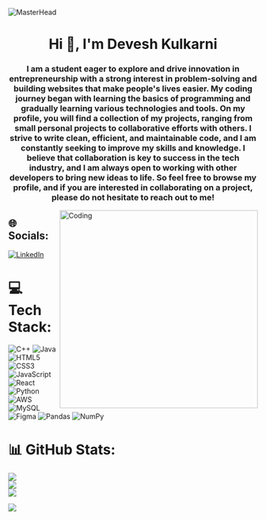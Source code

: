  
![MasterHead](https://i.pinimg.com/originals/7e/2a/eb/7e2aeb1567e91bfc2404cecca6aceecd.gif
)


<h1 align="center">Hi 👋, I'm Devesh Kulkarni</h1>
<h3 align="center">I am a student eager to explore and drive innovation in entrepreneurship with a strong interest in problem-solving and building websites that make people's lives easier. My coding journey began with learning the basics of programming and gradually learning various technologies and tools. On my profile, you will find a collection of my projects, ranging from small personal projects to collaborative efforts with others. I strive to write clean, efficient, and maintainable code, and I am constantly seeking to improve my skills and knowledge. I believe that collaboration is key to success in the tech industry, and I am always open to working with other developers to bring new ideas to life. So feel free to browse my profile, and if you are interested in collaborating on a project, please do not hesitate to reach out to me!</h3>

<img align="right" alt="Coding" width="400" src="https://cdn.dribbble.com/users/1162077/screenshots/3848914/programmer.gif">


 
 
## 🌐 Socials:
[![LinkedIn](https://img.shields.io/badge/LinkedIn-%230077B5.svg?logo=linkedin&logoColor=white)](https://linkedin.com/in/devesh-kulkarni-2a8634226) 

# 💻 Tech Stack:
![C++](https://img.shields.io/badge/c++-%2300599C.svg?style=for-the-badge&logo=c%2B%2B&logoColor=white) ![Java](https://img.shields.io/badge/java-%23ED8B00.svg?style=for-the-badge&logo=openjdk&logoColor=white) ![HTML5](https://img.shields.io/badge/html5-%23E34F26.svg?style=for-the-badge&logo=html5&logoColor=white) ![CSS3](https://img.shields.io/badge/css3-%231572B6.svg?style=for-the-badge&logo=css3&logoColor=white) ![JavaScript](https://img.shields.io/badge/javascript-%23323330.svg?style=for-the-badge&logo=javascript&logoColor=%23F7DF1E) ![React](https://img.shields.io/badge/react-%2320232a.svg?style=for-the-badge&logo=react&logoColor=%2361DAFB) ![Python](https://img.shields.io/badge/python-3670A0?style=for-the-badge&logo=python&logoColor=ffdd54) ![AWS](https://img.shields.io/badge/AWS-%23FF9900.svg?style=for-the-badge&logo=amazon-aws&logoColor=white) ![MySQL](https://img.shields.io/badge/mysql-%2300000f.svg?style=for-the-badge&logo=mysql&logoColor=white) ![Figma](https://img.shields.io/badge/figma-%23F24E1E.svg?style=for-the-badge&logo=figma&logoColor=white) ![Pandas](https://img.shields.io/badge/pandas-%23150458.svg?style=for-the-badge&logo=pandas&logoColor=white) ![NumPy](https://img.shields.io/badge/numpy-%23013243.svg?style=for-the-badge&logo=numpy&logoColor=white)
# 📊 GitHub Stats:
![](https://github-readme-stats.vercel.app/api?username=deveshkul&theme=react&hide_border=false&include_all_commits=false&count_private=false)<br/>
![](https://github-readme-streak-stats.herokuapp.com/?user=deveshkul&theme=react&hide_border=false)<br/>
![](https://github-readme-stats.vercel.app/api/top-langs/?username=deveshkul&theme=react&hide_border=false&include_all_commits=false&count_private=false&layout=compact)
 
[![](https://visitcount.itsvg.in/api?id=deveshkul&icon=0&color=0)](https://visitcount.itsvg.in)

<!-- Proudly created with GPRM ( https://gprm.itsvg.in ) -->


<!--
**deveshkul/deveshkul** is a ✨ _special_ ✨ repository because its `README.md` (this file) appears on your GitHub profile.

Here are some ideas to get you started:

- 🔭 I’m currently working on ...
- 🌱 I’m currently learning ...
- 👯 I’m looking to collaborate on ...
- 🤔 I’m looking for help with ...
- 💬 Ask me about ...
- 📫 How to reach me: ...
- 😄 Pronouns: ...
- ⚡ Fun fact: ...
-->
